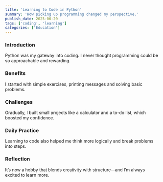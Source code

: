 ```yaml
---
title: 'Learning to Code in Python'
summary: 'How picking up programming changed my perspective.'
publish_date: 2025-06-20
tags: ['coding', 'learning']
categories: ['Education']
---
```


### Introduction

Python was my gateway into coding. I never thought programming could be so approachable and rewarding.

### Benefits

I started with simple exercises, printing messages and solving basic problems.

### Challenges

Gradually, I built small projects like a calculator and a to-do list, which boosted my confidence.

### Daily Practice

Learning to code also helped me think more logically and break problems into steps.

### Reflection

It’s now a hobby that blends creativity with structure—and I’m always excited to learn more.
